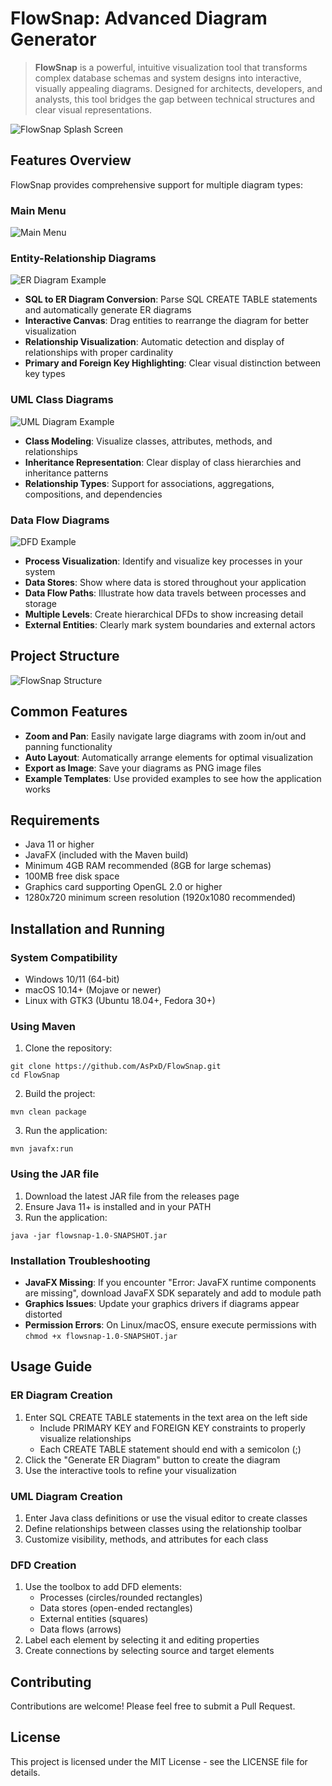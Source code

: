 # FlowSnap: Advanced Diagram Generator

> **FlowSnap** is a powerful, intuitive visualization tool that transforms complex database schemas and system designs into interactive, visually appealing diagrams. Designed for architects, developers, and analysts, this tool bridges the gap between technical structures and clear visual representations.

![FlowSnap Splash Screen](data/spalsh.png)

## Features Overview

FlowSnap provides comprehensive support for multiple diagram types:

### Main Menu
![Main Menu](data/menu.png)

### Entity-Relationship Diagrams
![ER Diagram Example](data/er.png)

- **SQL to ER Diagram Conversion**: Parse SQL CREATE TABLE statements and automatically generate ER diagrams
- **Interactive Canvas**: Drag entities to rearrange the diagram for better visualization
- **Relationship Visualization**: Automatic detection and display of relationships with proper cardinality
- **Primary and Foreign Key Highlighting**: Clear visual distinction between key types

### UML Class Diagrams
![UML Diagram Example](data/uml.png)

- **Class Modeling**: Visualize classes, attributes, methods, and relationships
- **Inheritance Representation**: Clear display of class hierarchies and inheritance patterns
- **Relationship Types**: Support for associations, aggregations, compositions, and dependencies

### Data Flow Diagrams
![DFD Example](data/dfd.png)

- **Process Visualization**: Identify and visualize key processes in your system
- **Data Stores**: Show where data is stored throughout your application
- **Data Flow Paths**: Illustrate how data travels between processes and storage
- **Multiple Levels**: Create hierarchical DFDs to show increasing detail
- **External Entities**: Clearly mark system boundaries and external actors

## Project Structure
![FlowSnap Structure](data/flowsnap.png)

## Common Features

- **Zoom and Pan**: Easily navigate large diagrams with zoom in/out and panning functionality
- **Auto Layout**: Automatically arrange elements for optimal visualization
- **Export as Image**: Save your diagrams as PNG image files
- **Example Templates**: Use provided examples to see how the application works

## Requirements

- Java 11 or higher
- JavaFX (included with the Maven build)
- Minimum 4GB RAM recommended (8GB for large schemas)
- 100MB free disk space
- Graphics card supporting OpenGL 2.0 or higher
- 1280x720 minimum screen resolution (1920x1080 recommended)

## Installation and Running

### System Compatibility
- Windows 10/11 (64-bit)
- macOS 10.14+ (Mojave or newer)
- Linux with GTK3 (Ubuntu 18.04+, Fedora 30+)

### Using Maven

1. Clone the repository:
```
git clone https://github.com/AsPxD/FlowSnap.git
cd FlowSnap
```

2. Build the project:
```
mvn clean package
```

3. Run the application:
```
mvn javafx:run
```

### Using the JAR file

1. Download the latest JAR file from the releases page
2. Ensure Java 11+ is installed and in your PATH
3. Run the application:
```
java -jar flowsnap-1.0-SNAPSHOT.jar
```

### Installation Troubleshooting
- **JavaFX Missing**: If you encounter "Error: JavaFX runtime components are missing", download JavaFX SDK separately and add to module path
- **Graphics Issues**: Update your graphics drivers if diagrams appear distorted
- **Permission Errors**: On Linux/macOS, ensure execute permissions with `chmod +x flowsnap-1.0-SNAPSHOT.jar`

## Usage Guide

### ER Diagram Creation
1. Enter SQL CREATE TABLE statements in the text area on the left side
   - Include PRIMARY KEY and FOREIGN KEY constraints to properly visualize relationships
   - Each CREATE TABLE statement should end with a semicolon (;)
2. Click the "Generate ER Diagram" button to create the diagram
3. Use the interactive tools to refine your visualization

### UML Diagram Creation
1. Enter Java class definitions or use the visual editor to create classes
2. Define relationships between classes using the relationship toolbar
3. Customize visibility, methods, and attributes for each class

### DFD Creation
1. Use the toolbox to add DFD elements:
   - Processes (circles/rounded rectangles)
   - Data stores (open-ended rectangles)
   - External entities (squares)
   - Data flows (arrows)
2. Label each element by selecting it and editing properties
3. Create connections by selecting source and target elements

## Contributing

Contributions are welcome! Please feel free to submit a Pull Request.

## License

This project is licensed under the MIT License - see the LICENSE file for details. 